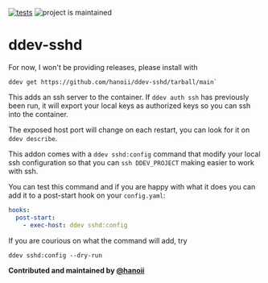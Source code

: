 [![tests](https://github.com/ddev/ddev-addon-template/actions/workflows/tests.yml/badge.svg)](https://github.com/ddev/ddev-addon-template/actions/workflows/tests.yml) ![project is maintained](https://img.shields.io/maintenance/yes/2024.svg)

# ddev-sshd <!-- omit in toc -->

For now, I won't be providing releases, please install with 

```
ddev get https://github.com/hanoii/ddev-sshd/tarball/main`
```

This adds an ssh server to the container. If `ddev auth ssh` has previously been
run, it will export your local keys as authorized keys so you can ssh into the 
container.

The exposed host port will change on each restart, you can look for it on
`ddev describe`.

This addon comes with a `ddev sshd:config` command that modify your local ssh
configuration so that you can `ssh DDEV_PROJECT` making easier to work with ssh.

You can test this command and if you are happy with what it does you can add it 
to a post-start hook on your `config.yaml`:

```yaml
hooks:
  post-start:
    - exec-host: ddev sshd:config
```

If you are courious on what the command will add, try

```
ddev sshd:config --dry-run
```

**Contributed and maintained by [@hanoii](https://github.com/hanoii)**
